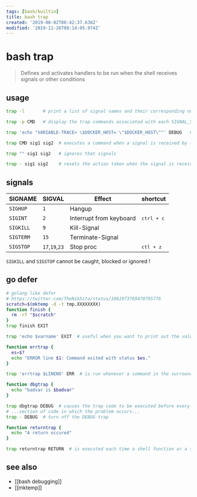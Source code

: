 ```yaml
---
tags: [bash/builtin]
title: bash trap
created: '2019-08-02T06:42:37.638Z'
modified: '2019-11-26T08:14:05.974Z'
---
```


# bash trap

> Defines and activates handlers to be run when the shell receives signals or other conditions

## usage
```sh
trap -l       # print a list of signal names and their corresponding numbers

trap -p CMD   # display the trap commands associated with each SIGNAL_SPEC

trap 'echo "VARIABLE-TRACE> \$DOCKER_HOST= \"$DOCKER_HOST\""' DEBUG   # debugging

trap CMD sig1 sig2  # executes a command when a signal is received by the script

trap "" sig1 sig2   # ignores that signals

trap - sig1 sig2    # resets the action taken when the signal is received to the default
```

## signals
SIGNAME   | SIGVAL          | Effect                  | shortcut
--        | --              | --                      | --
`SIGHUP`  | `1`             | Hangup                  | 
`SIGINT`  | `2`             | Interrupt from keyboard | <kbd>ctrl + c</kbd>
`SIGKILL` | `9`             | Kill-Signal             |
`SIGTERM` | `15`            | Terminate-Signal        |
`SIGSTOP` | `17`,`19`,`23`  | Stop proc               | <kbd>ctl + z </kbd>

`SIGKILL` and `SIGSTOP` cannot be caught, blocked or ignored !

## go defer
```sh
# golang like defer
# https://twitter.com/TheNikhita/status/1061973769470795776
scratch=$(mktemp -d -t tmp.XXXXXXXX)
function finish {
  rm -rf "$scratch"
}
trap finish EXIT
```


```sh
trap 'echo $varname' EXIT  # useful when you want to print out the values of variables at the point that your script exits

function errtrap {
  es=$?
  echo "ERROR line $1: Command exited with status $es."
}

trap 'errtrap $LINENO' ERR  # is run whenever a command in the surrounding script or function exists with non-zero status

function dbgtrap {
  echo "badvar is $badvar"
}

trap dbgtrap DEBUG  # causes the trap code to be executed before every statement in a function or script
# ...section of code in which the problem occurs...
trap - DEBUG  # turn off the DEBUG trap

function returntrap {
  echo "A return occured"
}

trap returntrap RETURN  # is executed each time a shell function or a script executed with the . or source commands finishes executing
```

## see also
- [[bash debugging]]
- [[mktemp]]
